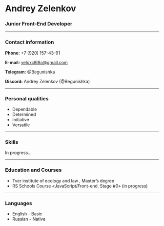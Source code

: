 # Andrey Zelenkov
### Junior Front-End Developer

---

### Contact information

**Phone:** +7 (920) 157-43-91

**E-mail:** veloxcl69a@gmail.com

**Telegram:** @Begunishka

**Discord:** Andrey Zelenkov (@Begunishka)

---

### Personal qualities

- Dependable
- Determined
- Initiative
- Versatile

---

### Skills

In progress...

---

### Education and Courses

- Tver institute of ecology and law , Master’s degree
- RS Schools Course «JavaScript/Front-end. Stage #0» (in progress)

---

### Languages

- English \- Basic
- Russian \- Native
